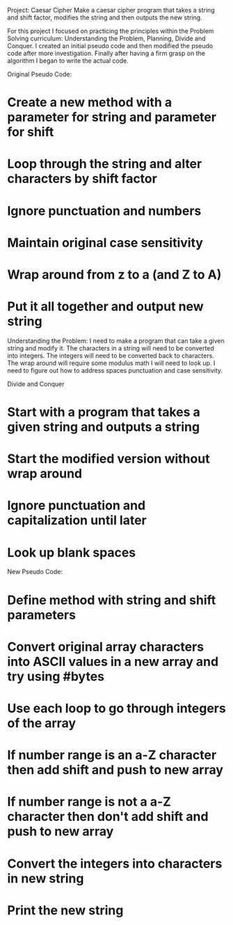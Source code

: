 Project: Caesar Cipher
Make a caesar cipher program that takes a string and shift factor, modifies the string and then outputs the new string.

For this project I focused on practicing the principles within the Problem Solving curriculum: Understanding the Problem, Planning, Divide and Conquer. I created an initial pseudo code and then modified the pseudo code after more investigation. Finally after having a firm grasp on the algorithm I began to write the actual code.
 
Original Pseudo Code:
# Create a new method with a parameter for string and parameter for shift
# Loop through the string and alter characters by shift factor
# Ignore punctuation and numbers
# Maintain original case sensitivity
# Wrap around from z to a (and Z to A)
# Put it all together and output new string


Understanding the Problem:
I need to make a program that can take a given string and modify it.
The characters in a string will need to be converted into integers.
The integers will need to be converted back to characters.
The wrap around will require some modulus math I will need to look up.
I need to figure out how to address spaces punctuation and case sensitivity.


Divide and Conquer
# Start with a program that takes a given string and outputs a string
# Start the modified version without wrap around
# Ignore punctuation and capitalization until later
# Look up blank spaces


New Pseudo Code:
# Define method with string and shift parameters
# Convert original array characters into ASCII values in a new array and try using #bytes 
# Use each loop to go through integers of the array
# If number range is an a-Z character then add shift and push to new array 
# If number range is not a a-Z character then don't add shift and push to new array
# Convert the integers into characters in new string
# Print the new string
